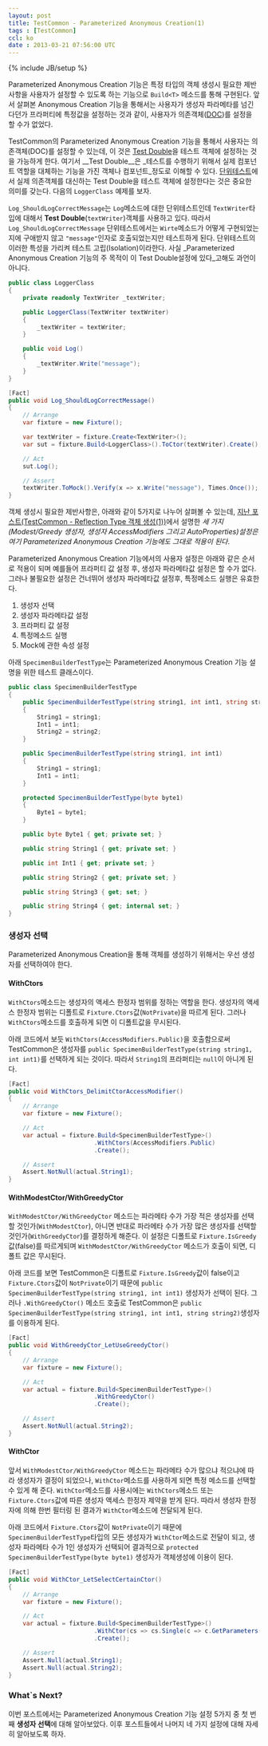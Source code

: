 ```yaml
---
layout: post
title: TestCommon - Parameterized Anonymous Creation(1)
tags : [TestCommon]
ccl: ko
date : 2013-03-21 07:56:00 UTC
---
```

{% include JB/setup %}

Parameterized Anonymous Creation 기능은 특정 타입의 객체 생성시
필요한 제반사항을 사용자가 설정할 수 있도록 하는 기능으로 `Build<T>` 메소드를 통해 구현된다.
앞서 살펴본 Anonymous Creation 기능을 통해서는 사용자가 생성자 파라메타를 넘긴다던가
프라퍼티에 특정값을 설정하는 것과 같이, 사용자가 의존객체([DOC])를 설정을 할 수가 없었다.

TestCommon의 Parameterized Anonymous Creation 기능을 통해서 사용자는 의존객체(DOC)를 설정할 수 있는데,
이 것은 [Test Double]을 테스트 객체에 설정하는 것을 가능하게 한다.
여기서 __Test Double__은 _테스트를 수행하기 위해서 실제 컴포넌트 역할을 대체하는 기능을 가진 객체나 컴포넌트_정도로 이해할 수 있다.
[단위테스트]에서 실제 의존객체를 대신하는 Test Double을 테스트 객체에 설정한다는 것은 중요한 의미를 갖는다.
다음의 `LoggerClass` 예제를 보자.

`Log_ShouldLogCorrectMessage`는 `Log`메소드에 대한 단위테스트인데
`TextWriter`타입에 대해서 __Test Double__(`textWriter`)객체를 사용하고 있다.
따라서 `Log_ShouldLogCorrectMessage` 단위테스트에서는 `Wirte`메소드가 어떻게 구현되었는지에 구애받지 않고
`"message"`인자로 호출되었는지만 테스트하게 된다. 단위테스트의 이러한 특성을 가리켜 테스트 고립(Isolation)이라한다.
사실 _Parameterized Anonymous Creation 기능의 주 목적이 이 Test Double설정에 있다_고해도 과언이 아니다.

```c#
public class LoggerClass
{
    private readonly TextWriter _textWriter;

    public LoggerClass(TextWriter textWriter)
    {
        _textWriter = textWriter;
    }

    public void Log()
    {
        _textWriter.Write("message");
    }
}

[Fact]
public void Log_ShouldLogCorrectMessage()
{
    // Arrange
    var fixture = new Fixture();

    var textWriter = fixture.Create<TextWriter>();
    var sut = fixture.Build<LoggerClass>().ToCtor(textWriter).Create();

    // Act
    sut.Log();

    // Assert
    textWriter.ToMock().Verify(x => x.Write("message"), Times.Once());
}
```

<!-- break -->

객체 생성시 필요한 제반사항은, 아래와 같이 5가지로 나누어 살펴볼 수 있는데,
[지난 포스트\(TestCommon - Reflection Type 객체 생성(1))]에서 설명한
_세 가지(Modest/Greedy 생성자, 생성자 AccessModifiers 그리고 AutoProperties)설정은
여기 Parameterized Anonymous Creation 기능에도 그대로 적용이 된다_.

Parameterized Anonymous Creation 기능에서의 사용자 설정은 아래와 같은 순서로 적용이 되며
예를들어 프라퍼티 값 설정 후, 생성자 파라메타값 설정은 할 수가 없다. 그러나 불필요한 설정은 건너뛰어
생성자 파라메타값 설정후, 특정메소드 실행은 유효한다.

1. 생성자 선택
2. 생성자 파라메타값 설정
2. 프라퍼티 값 설정
3. 특정메소드 실행
4. Mock에 관한 속성 설정

아래 `SpecimenBuilderTestType`는 Parameterized Anonymous Creation 기능 설명을 위한
테스트 클래스이다.

```c#
public class SpecimenBuilderTestType
{
    public SpecimenBuilderTestType(string string1, int int1, string string2)
    {
        String1 = string1;
        Int1 = int1;
        String2 = string2;
    }

    public SpecimenBuilderTestType(string string1, int int1)
    {
        String1 = string1;
        Int1 = int1;
    }

    protected SpecimenBuilderTestType(byte byte1)
    {
        Byte1 = byte1;
    }

    public byte Byte1 { get; private set; }

    public string String1 { get; private set; }

    public int Int1 { get; private set; }

    public string String2 { get; private set; }

    public string String3 { get; set; }

    public string String4 { get; internal set; }
}
```

<h3>생성자 선택</h3>

Parameterized Anonymous Creation을 통해 객체를 생성하기 위해서는 우선
생성자를 선택하여야 한다.

#### WithCtors
`WithCtors`메소드는 생성자의 액세스 한정자 범위를 정하는 역할을 한다.
생성자의 액세스 한정자 범위는 디폴트로 `Fixture.Ctors`값(`NotPrivate`)을 따르게 된다.
그러나 `WithCtors`메소드를 호출하게 되면 이 디폴트값을 무시된다.

아래 코드에서 보듯 `WithCtors(AccessModifiers.Public)`을 호출함으로써 TestCommon은
생성자를 `public SpecimenBuilderTestType(string string1, int int1)`를 선택하게 되는 것이다. 따라서
`String1`의 프라퍼티는 `null`이 아니게 된다.

```c#
[Fact]
public void WithCtors_DelimitCtorAccessModifier()
{
    // Arrange
    var fixture = new Fixture();

    // Act
    var actual = fixture.Build<SpecimenBuilderTestType>()
                        .WithCtors(AccessModifiers.Public)
                        .Create();

    // Assert
    Assert.NotNull(actual.String1);
}
```

#### WithModestCtor/WithGreedyCtor
`WithModestCtor/WithGreedyCtor` 메소드는 파라메타 수가 가장 적은 생성자를 선택할 것인가(`WithModestCtor`),
아니면 반대로 파라메타 수가 가장 많은 생성자를 선택할 것인가(`WithGreedyCtor`)를 결정하게 해준다.
이 설정은 디폴트로 `Fixture.IsGreedy`값(false)를 따르게되며 `WithModestCtor/WithGreedyCtor` 메소드가 호출이 되면,
디폴트 값은 무시된다.

아래 코드를 보면 TestCommon은 디폴트로 `Fixture.IsGreedy`값이 false이고
`Fixture.Ctors`값이 `NotPrivate`이기 때문에 `public SpecimenBuilderTestType(string string1, int int1)` 생성자가
선택이 된다. 그러나 `.WithGreedyCtor()` 메소드 호출로 TestCommon은 
`public SpecimenBuilderTestType(string string1, int int1, string string2)`생성자를 이용하게 된다.


```c#
[Fact]
public void WithGreedyCtor_LetUseGreedyCtor()
{
    // Arrange
    var fixture = new Fixture();

    // Act
    var actual = fixture.Build<SpecimenBuilderTestType>()
                        .WithGreedyCtor()
                        .Create();

    // Assert
    Assert.NotNull(actual.String2);
}
```

#### WithCtor
앞서 `WithModestCtor/WithGreedyCtor` 메소드는 파라메타 수가 많으냐 적으냐에 따라 생성자가 결정이 되었으나,
`WithCtor`메소드를 사용하게 되면 특정 메소드를 선택할 수 있게 해 준다.
`WithCtor`메소드를 사용시에는 `WithCtors`메소드 또는 `Fixture.Ctors`값에 따른 생성자 액세스 한정자 제약을 받게 된다.
따라서 생성자 한정자에 의해 한번 필터링 된 결과가 `WithCtor`메소드에 전달되게 된다.

아래 코드에서 `Fixture.Ctors`값이 `NotPrivate`이기 때문에 `SpecimenBuilderTestType`타입의 모든 생성자가 `WithCtor`메소드로 전달이 되고,
생성자 파라메타 수가 1인 생성자가 선택되어 결과적으로 `protected SpecimenBuilderTestType(byte byte1)` 생성자가 객체생성에 이용이 된다.

```c#
[Fact]
public void WithCtor_LetSelectCertainCtor()
{
    // Arrange
    var fixture = new Fixture();

    // Act
    var actual = fixture.Build<SpecimenBuilderTestType>()
                        .WithCtor(cs => cs.Single(c => c.GetParameters().Length == 1))
                        .Create();

    // Assert
    Assert.Null(actual.String1);
    Assert.Null(actual.String2);
}
```

### What`s Next?
이번 포스트에서는 Parameterized Anonymous Creation 기능 설정 5가지 중
첫 번째 **생성자 선택**에 대해 알아보았다.
이후 포스트들에서 나머지 네 가지 설정에 대해 자세히 알아보도록 하자.


[단위테스트]: http://ko.wikipedia.org/wiki/%EC%9C%A0%EB%8B%9B_%ED%85%8C%EC%8A%A4%ED%8A%B8
[Test Double]: http://xunitpatterns.com/Test%20Double.html
[지난 포스트\(TestCommon - Reflection Type 객체 생성(1))]: /TestCommon-Reflection-Type-객체-생성-1/
[DOC]: http://xunitpatterns.com/DOC.html
